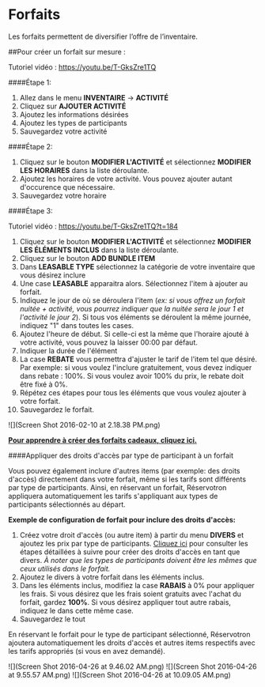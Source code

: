 # Forfaits 

Les forfaits permettent de diversifier l’offre de l’inventaire. 


##Pour créer un forfait sur mesure :

Tutoriel vidéo : https://youtu.be/T-GksZre1TQ

####Étape 1:
1. Allez dans le menu **INVENTAIRE** → **ACTIVITÉ**
2. Cliquez sur **AJOUTER ACTIVITÉ**
3. Ajoutez les informations désirées
4. Ajoutez les types de participants
5. Sauvegardez votre activité


####Étape 2:
1. Cliquez sur le bouton **MODIFIER L'ACTIVITÉ** et sélectionnez **MODIFIER LES HORAIRES** dans la liste déroulante.
2. Ajoutez les horaires de votre activité. Vous pouvez ajouter autant d'occurence que nécessaire.
3. Sauvegardez votre horaire

####Étape 3:

Tutoriel vidéo : https://youtu.be/T-GksZre1TQ?t=184

1. Cliquez sur le bouton **MODIFIER L'ACTIVITÉ** et sélectionnez **MODIFIER LES ÉLÉMENTS INCLUS** dans la liste déroulante.
2. Cliquez sur le bouton **ADD BUNDLE ITEM**
3. Dans **LEASABLE TYPE** sélectionnez la catégorie de votre inventaire que vous désirez inclure
4. Une case **LEASABLE** apparaitra alors. Sélectionnez l'item à ajouter au forfait.
5. Indiquez le jour de où se déroulera l'item (*ex: si vous offrez  un forfait nuitée + activité, vous pourrez indiquer que la nuitée sera le jour 1 et l'activité le jour 2*). Si tous vos éléments se déroulent la même journée, indiquez "1" dans toutes les cases.
6. Ajoutez l'heure de début. Si celle-ci est la même que l'horaire ajouté à votre activité, vous pouvez la laisser 00:00 par défaut.
7. Indiquer la durée de l'élément
8. La case **REBATE** vous permettra d'ajuster le tarif de l'item tel que désiré. Par exemple: si vous voulez l'inclure gratuitement, vous devez indiquer dans rebate :  100%. Si vous voulez avoir 100% du prix, le rebate doit être fixé à 0%.
6. Répétez ces étapes pour tous les éléments que vous voulez ajouter à votre forfait.
7. Sauvegardez le forfait.


![](Screen Shot 2016-02-10 at 2.18.38 PM.png)

**[Pour apprendre à créer des forfaits cadeaux, cliquez ici.](forfaits_cadeaux.md)**

####Appliquer des droits d'accès par type de participant à un forfait

Vous pouvez également inclure d'autres items (par exemple: des droits d'accès) directement dans votre forfait, même si les tarifs sont différents par type de participants. Ainsi, en réservant un forfait, Réservotron appliquera automatiquement les tarifs s'appliquant aux types de participants sélectionnés au départ.

**Exemple de configuration de forfait pour inclure des droits d'accès:**

1. Créez votre droit d'accès (ou autre item) à partir du menu **DIVERS** et ajoutez les prix par type de participants. [Cliquez ici](creer_un_divers.md) pour consulter les étapes détaillées à suivre pour créer des droits d'accès en tant que divers. *À noter que les types de participants doivent être les mêmes que ceux utilisés dans le forfait.*
2. Ajoutez le divers à votre forfait dans les éléments inclus.
3. Dans les éléments inclus, modifiez la case **RABAIS** à 0% pour appliquer les frais. Si vous désirez que les frais soient gratuits avec l'achat du forfait, gardez **100%**. Si vous désirez appliquer tout autre rabais, indiquez le dans cette même case. 
4. Sauvegardez le tout

En réservant le forfait pour le type de participant sélectionné, Réservotron ajoutera automatiquement les droits d'accès et autres items respectifs avec les tarifs appropriés (si vous en avez demandé).

![](Screen Shot 2016-04-26 at 9.46.02 AM.png)
![](Screen Shot 2016-04-26 at 9.55.57 AM.png)
![](Screen Shot 2016-04-26 at 10.09.05 AM.png)


